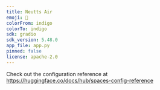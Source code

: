 ```yaml
---
title: Neutts Air
emoji: 🐨
colorFrom: indigo
colorTo: indigo
sdk: gradio
sdk_version: 5.48.0
app_file: app.py
pinned: false
license: apache-2.0
---
```


Check out the configuration reference at https://huggingface.co/docs/hub/spaces-config-reference
